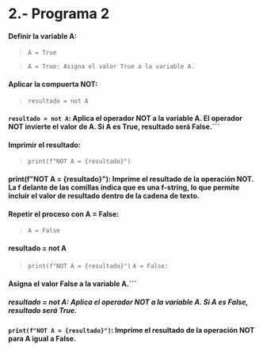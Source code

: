 # 2.- Programa 2

#### Definir la variable A:


> ```A = True```

> ```A = True: Asigna el valor True a la variable A.```

#### Aplicar la compuerta NOT:


> ```resultado = not A```
#### ```resultado = not A```: Aplica el operador NOT a la variable A. El operador NOT invierte el valor de A. Si A es True, resultado será False.```

#### Imprimir el resultado:


> ```print(f"NOT A = {resultado}")```
#### print(f"NOT A = {resultado}"): Imprime el resultado de la operación NOT. La f delante de las comillas indica que es una f-string, lo que permite incluir el valor de resultado dentro de la cadena de texto.

#### Repetir el proceso con A = False:


> ```A = False```
#### resultado = not A
> ```print(f"NOT A = {resultado}")```
> ```A = False:```
#### Asigna el valor False a la variable A.```

##### resultado = not A: Aplica el operador NOT a la variable A. Si A es False, resultado será True.
#### ```print(f"NOT A = {resultado}")```: Imprime el resultado de la operación NOT para A igual a False.
